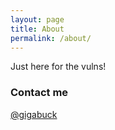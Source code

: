 ```yaml
---
layout: page
title: About
permalink: /about/
---
```


Just here for the vulns!

### Contact me

[@gigabuck](https://twitter.com/gigabuck)
